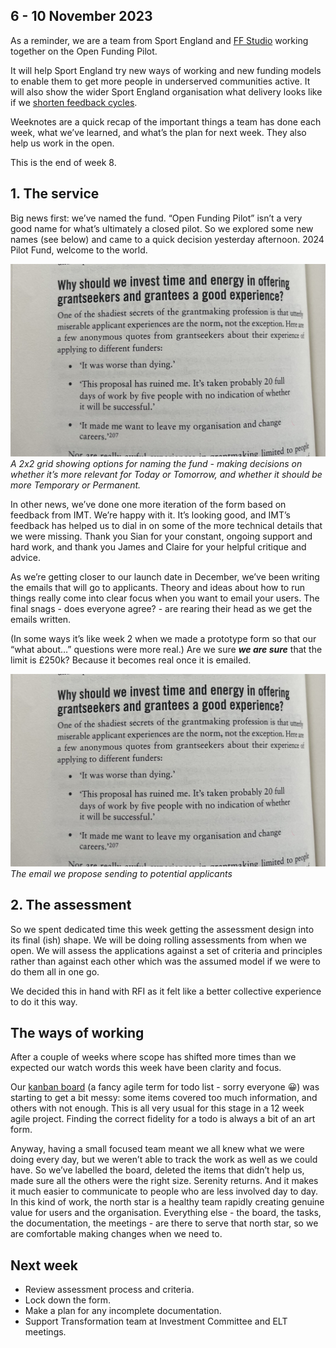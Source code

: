 ## 6 - 10 November 2023
As a reminder, we are a team from Sport England and [FF Studio](https://www.ff.studio/) working together on the Open Funding Pilot.

It will help Sport England try new ways of working and new funding models to enable them to get more people in underserved communities active. It will also show the wider Sport England organisation what delivery looks like if we [shorten feedback cycles](https://www.atlassian.com/blog/productivity/shorten-feedback-loops-reduce-teams-stress).

Weeknotes are a quick recap of the important things a team has done each week, what we’ve learned, and what’s the plan for next week. They also help us work in the open.

This is the end of week 8.

## 1. The service

Big news first: we’ve named the fund. “Open Funding Pilot” isn’t a very good name for what’s ultimately a closed pilot. So we explored some new names (see below) and came to a quick decision yesterday afternoon. 2024 Pilot Fund, welcome to the world.

![A screenshot of a Miro board showing a 2x2 grid and the prioritisation criteria as well as a list of 'Things the name needs to do'](/open-funding-pilot/images/ffse_w6_modern-grantmaking-1.jpg)
*A 2x2 grid showing options for naming the fund - making decisions on whether it’s more relevant for Today or Tomorrow, and whether it should be more Temporary or Permanent.*

In other news, we’ve done one more iteration of the form based on feedback from IMT. We’re happy with it. It’s looking good, and IMT’s feedback has helped us to dial in on some of the more technical details that we were missing. Thank you Sian for your constant, ongoing support and hard work, and thank you James and Claire for your helpful critique and advice.

As we’re getting closer to our launch date in December, we’ve been writing the emails that will go to applicants. Theory and ideas about how to run things really come into clear focus when you want to email your users. The final snags - does everyone agree? - are rearing their head as we get the emails written.

(In some ways it’s like week 2 when we made a prototype form so that our “what about…” questions were more real.) Are we sure **_we are sure_** that the limit is £250k? Because it becomes real once it is emailed.

![A screenshot of an email in draft in the Gmail interface, showing the content we have written to send to potential organisations'](/open-funding-pilot/images/ffse_w6_modern-grantmaking-1.jpg)
*The email we propose sending to potential applicants*

## 2. The assessment

So we spent dedicated time this week getting the assessment design into its final (ish) shape. We will be doing rolling assessments from when we open. We will assess the applications against a set of criteria and principles rather than against each other which was the assumed model if we were to do them all in one go.

We decided this in hand with RFI as it felt like a better collective experience to do it this way.

## The ways of working

After a couple of weeks where scope has shifted more times than we expected our watch words this week have been clarity and focus.

Our [kanban board](https://www.atlassian.com/agile/kanban/boards) (a fancy agile term for todo list - sorry everyone 😀) was starting to get a bit messy: some items covered too much information, and others with not enough. This is all very usual for this stage in a 12 week agile project. Finding the correct fidelity for a todo is always a bit of an art form.

Anyway, having a small focused team meant we all knew what we were doing every day, but we weren’t able to track the work as well as we could have. So we’ve labelled the board, deleted the items that didn’t help us, made sure all the others were the right size. Serenity returns. And it makes it much easier to communicate to people who are less involved day to day. In this kind of work, the north star is a healthy team rapidly creating genuine value for users and the organisation. Everything else - the board, the tasks, the documentation, the meetings - are there to serve that north star, so we are comfortable making changes when we need to.


## Next week

* Review assessment process and criteria.
* Lock down the form.
* Make a plan for any incomplete documentation.
* Support Transformation team at Investment Committee and ELT meetings.
